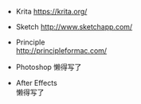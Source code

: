 - Krita
https://krita.org/

- Sketch
http://www.sketchapp.com/

- Principle  
http://principleformac.com/

- Photoshop
懒得写了

- After Effects  
懒得写了
